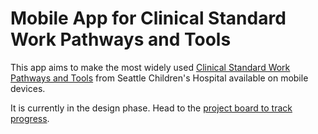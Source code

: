 # Mobile App for Clinical Standard Work Pathways and Tools

This app aims to make the most widely used [Clinical Standard Work Pathways and Tools](https://www.seattlechildrens.org/healthcare-professionals/gateway/clinical-resources/pathways/) from Seattle Children's Hospital available on mobile devices.

It is currently in the design phase. Head to the [project board to track progress](https://github.com/jonjlee/schcsw/projects/1).

